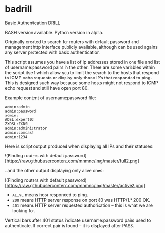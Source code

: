 badrill
=======

Basic Authentication DRILL

BASH version available.
Python version in alpha.

Originally created to search for routers with default password and management http interface publicly available, although can be used agains any server protected with basic authentication.

This script assumes you have a list of ip addresses stored in one file and list of username:password pairs in the other. There are some variables within the script itself which allow you to limit the search to the hosts that respond to ICMP echo requests or display only those IP’s that responded to ping. This is designed such way because some hosts might not respond to ICMP echo request and still have open port 80.

Example content of username:password file:

    admin:admin
    admin:password
    admin:
    ADSL:expert03
    ZXDSL:ZXDSL
    admin:administrator
    admin:comcast
    admin:1234

Here is script output produced when displaying all IPs and their statuses:

!(Finding routers with default password)[https://raw.githubusercontent.com/mnmnc/img/master/full2.png]

..and the other output displaying only alive ones:

!(Finding routers with default password)[https://raw.githubusercontent.com/mnmnc/img/master/active2.png]

* `ALIVE` means host responded to ping.
* `200` means HTTP server response on port 80 was HTTP/1.* 200 OK.
* `401` means HTTP server requested authorisation – this is what we are looking for.

Vertical bars after 401 status indicate username:password pairs used to authenticate. If correct pair is found – it is displayed after PASS.
